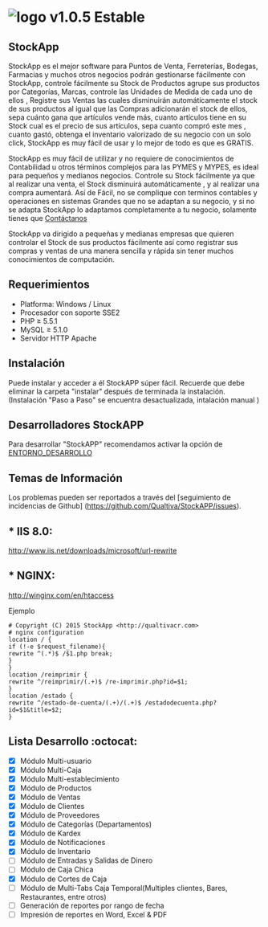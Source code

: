# ![logo](https://raw.githubusercontent.com/Qualtiva/StockAPP/master/estatico/img/logo.png) v1.0.5 Estable
## StockApp
StockApp es el mejor software para Puntos de Venta, Ferreterías, Bodegas, Farmacias y muchos otros negocios podrán gestionarse fácilmente con StockApp, controle fácilmente su Stock de Productos agrupe sus productos por Categorías, Marcas, controle las Unidades de Medida de cada uno de ellos , Registre sus Ventas las cuales disminuirán automáticamente el stock de sus productos al igual que las Compras adicionarán el stock de ellos, sepa cuánto gana que artículos vende más, cuanto artículos tiene en su Stock cual es el precio de sus artículos, sepa cuanto compró este mes , cuanto gastó, obtenga el inventario valorizado de su negocio con un solo click, StockApp es muy fácil de usar y lo mejor de todo es que es GRATIS.

StockApp es muy fácil de utilizar y no requiere de conocimientos de Contabilidad u otros términos complejos para las PYMES y MYPES, es ideal para pequeños y medianos negocios. Controle su Stock fácilmente ya que al realizar una venta, el Stock disminuirá automáticamente , y al realizar una compra aumentará. Así de Fácil, no se complique con terminos contables y operaciones en sistemas Grandes que no se adaptan a su negocio, y si no se adapta StockApp lo adaptamos completamente a tu negocio, solamente tienes que [Contáctanos](http://www.qualtivacr.com/contacto/)

StockApp va dirigido a pequeñas y medianas empresas que quieren controlar el Stock de sus productos fácilmente así como registrar sus compras y ventas de una manera sencilla y rápida sin tener muchos conocimientos de computación.

## Requerimientos

+ Platforma: Windows / Linux
+ Procesador con soporte SSE2
+ PHP ≥ 5.5.1
+ MySQL ≥ 5.1.0
+ Servidor HTTP Apache

## Instalación
Puede instalar y acceder a él StockAPP súper fácil. Recuerde que debe eliminar la carpeta "instalar" después de terminada la instalación. (Instalación "Paso a Paso" se encuentra desactualizada, intalación manual )

## Desarrolladores StockAPP
Para desarrollar "StockAPP" recomendamos activar la opción de  [ENTORNO_DESARROLLO](https://github.com/Qualtiva/StockAPP/blob/master/sistema/Qualtiva.php#L28)

## Temas de Información
Los problemas pueden ser reportados a través del [seguimiento de incidencias de Github] (https://github.com/Qualtiva/StockAPP/issues).

## * IIS 8.0:
http://www.iis.net/downloads/microsoft/url-rewrite

## * NGINX:
http://winginx.com/en/htaccess

Ejemplo
```
# Copyright (C) 2015 StockApp <http://qualtivacr.com>
# nginx configuration
location / {
if (!-e $request_filename){
rewrite ^(.*)$ /$1.php break;
}
}
location /reimprimir {
rewrite ^/reimprimir/(.+)$ /re-imprimir.php?id=$1;
}
location /estado {
rewrite ^/estado-de-cuenta/(.+)/(.+)$ /estadodecuenta.php?id=$1&title=$2;
}
```
## Lista Desarrollo :octocat:
- [x] Módulo Multi-usuario 
- [x] Módulo Multi-Caja
- [x] Módulo Multi-establecimiento
- [x] Módulo de Productos
- [x] Módulo de Ventas
- [x] Módulo de Clientes
- [x] Módulo de Proveedores
- [x] Módulo de Categorías (Departamentos)
- [x] Módulo de Kardex
- [x] Módulo de Notificaciones
- [x] Módulo de Inventario
- [ ] Módulo de Entradas y Salidas de Dinero
- [ ] Módulo de Caja Chica
- [x] Módulo de Cortes de Caja
- [ ] Módulo de Multi-Tabs Caja Temporal(Multiples clientes, Bares, Restaurantes, entre otros)
- [ ] Generación de reportes por rango de fecha
- [ ] Impresión de reportes en Word, Excel & PDF
